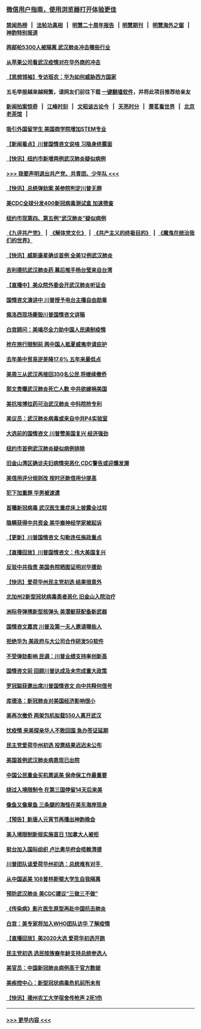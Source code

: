 ### [微信用户指南，使用浏览器打开体验更佳](https://github.com/gfw-breaker/banned-news1/blob/master/indexes/wechat-guide.md?t=0)
#### [禁闻热榜](热点新闻.md?t=0)  &nbsp;&nbsp;|&nbsp;&nbsp; [法轮功真相](https://github.com/gfw-breaker/truth/blob/master/README.md?t=0) &nbsp;&nbsp;|&nbsp;&nbsp; [明慧二十周年报告](https://github.com/gfw-breaker/mh-reports/blob/master/README.md?t=0) &nbsp;&nbsp;|&nbsp;&nbsp;[明慧期刊](https://github.com/gfw-breaker/mh-qikan) &nbsp;&nbsp;|&nbsp;&nbsp; [明慧海外之窗](https://github.com/gfw-breaker/mh-news/blob/master/README.md?t=0) &nbsp;&nbsp;|&nbsp;&nbsp; [神韵特别报道](https://github.com/gfw-breaker/mh-news/blob/master/shenyun.md?t=0)
#### [两邮轮5300人被隔离 武汉肺炎冲击哪些行业](../pages/nsc412/n11847456.md?t=02061011) 
#### [从苹果公司看武汉疫情对在华外商的冲击](../pages/nsc412/n11847586.md?t=02061011) 
#### [【思想领袖】专访班农：华为如何威胁西方国家](../pages/nsc412/n11847306.md?t=02061011) 
#### 五毛举报越来越频繁，请网友们前往下载 [一键翻墙软件](https://github.com/gfw-breaker/ssr-accounts)，并将此项目推荐给亲友
#### [新闻拍案惊奇](https://github.com/gfw-breaker/banned-news1/blob/master/pages/link4.md) &nbsp;&nbsp;|&nbsp;&nbsp; [江峰时刻](https://github.com/gfw-breaker/banned-news1/blob/master/pages/link4.md) &nbsp;&nbsp;|&nbsp;&nbsp; [文昭谈古论今](https://github.com/gfw-breaker/banned-news1/blob/master/pages/link4.md) &nbsp;&nbsp;|&nbsp;&nbsp; [天亮时分](https://github.com/gfw-breaker/banned-news1/blob/master/pages/link4.md) &nbsp;&nbsp;|&nbsp;&nbsp; [萧茗看世界](https://github.com/gfw-breaker/banned-news1/blob/master/pages/link4.md) &nbsp;&nbsp;|&nbsp;&nbsp; [北京老茶馆](https://github.com/gfw-breaker/banned-news1/blob/master/pages/link4.md) &nbsp;&nbsp;|&nbsp;&nbsp; 
#### [吸引外国留学生 美国商学院增加STEM专业](../pages/nsc412/n11847417.md?t=02061011) 
#### [【新闻看点】川普国情咨文说啥 习隐身终露面](../pages/nsc412/n11847016.md?t=02061011) 
#### [【快讯】纽约市新增两例武汉肺炎疑似病例](../pages/nsc412/n11847250.md?t=02061011) 
#### [>>> 我要声明退出共产党、共青团、少年队 <<<](https://github.com/begood0513/goodnews/blob/master/quit/letter.md) 
#### [【快讯】总统弹劾案 美参院判定川普无罪](../pages/nsc412/n11847316.md?t=02061011) 
#### [美CDC全球分发400新冠病毒测试盒 加速筛查](../pages/nsc412/n11847260.md?t=02061011) 
#### [纽约市现第四、第五例“武汉肺炎”疑似病例](../pages/nsc412/n11847332.md?t=02061011) 
#### [《九评共产党》](https://github.com/begood0513/9ping.md/blob/master/README.md) &nbsp;|&nbsp; [《解体党文化》](../../../../jtdwh.md/blob/master/README.md)  &nbsp;|&nbsp; [《共产主义的终极目的》](../../../../gczydzjmd.md/blob/master/README.md) &nbsp;|&nbsp; [《魔鬼在统治我们的世界》](../../../../mgztzwmdsj.md/blob/master/README.md) 
#### [【快讯】威斯康星确诊首例 全美12例武汉肺炎](../pages/nsc412/n11847162.md?t=02061011) 
#### [吉利德抗武汉肺炎药 幕后推手杨台莹来自台湾](../pages/nsc412/n11847064.md?t=02061011) 
#### [【直播中】美众院外委会开武汉肺炎听证会](../pages/nsc412/n11846727.md?t=02061011) 
#### [国情咨文演讲中 川普授予电台主播自由勋章](../pages/nsc412/n11846815.md?t=02061011) 
#### [佩洛西现场撕毁川普国情咨文讲稿](../pages/nsc412/n11846724.md?t=02061011) 
#### [白宫顾问：美竭尽全力助中国人民遏制疫情](../pages/nsc412/n11846756.md?t=02061011) 
#### [抢在旅行限制前 两中国人抵夏威夷申请庇护](../pages/nsc412/n11846866.md?t=02061011) 
#### [去年美中贸易逆差降17.6% 五年来最低点](../pages/nsc412/n11846755.md?t=02061011) 
#### [美周三从武汉再接回350名公民 将继续撤侨](../pages/nsc412/n11846705.md?t=02061011) 
#### [郭文贵曝武汉肺炎死亡人数 中共欲嫁祸美国](../pages/nsc412/n11846240.md?t=02061011) 
#### [美抗埃博拉药可治武汉肺炎 中科院抢专利](../pages/nsc412/n11846409.md?t=02061011) 
#### [美议员：武汉肺炎病毒或来自中共P4实验室](../pages/nsc412/n11846043.md?t=02061011) 
#### [大选前的国情咨文 川普赞美国复兴 经济强劲](../pages/nsc412/n11845526.md?t=02061011) 
#### [纽约市首例武汉肺炎疑似病例排除](../pages/nsc412/n11844989.md?t=02061011) 
#### [旧金山湾区确诊夫妇病情突恶化 CDC警告或迎爆发潮](../pages/nsc412/n11845730.md?t=02061011) 
#### [美信用评分规则改  按时还款信用分提高](../pages/nsc412/n11845488.md?t=02061011) 
#### [犯下加重罪 华男被速遣](../pages/nsc412/n11845476.md?t=02061011) 
#### [首曝新冠病毒 武汉医生重症床上披露全过程](../pages/nsc412/n11845150.md?t=02061011) 
#### [隐瞒获得中共资金 美华裔神经学家被起诉](../pages/nsc412/n11844879.md?t=02061011) 
#### [【更新】川普国情咨文 勾勒连任施政重点](../pages/nsc412/n11845223.md?t=02061011) 
#### [【直播回放】川普国情咨文：伟大美国复兴](../pages/nsc412/n11842079.md?t=02061011) 
#### [反驳中共指责 美国务院晒图证明对华援助](../pages/nsc412/n11844859.md?t=02061011) 
#### [【快讯】爱荷华州民主党初选 结果很意外](../pages/nsc412/n11844878.md?t=02061011) 
#### [北加州2新型冠状病毒患者恶化 旧金山入院治疗](../pages/nsc412/n11844842.md?t=02061011) 
#### [洲际导弹携新型核弹头 美潜艇获配备新武器](../pages/nsc412/n11844680.md?t=02061011) 
#### [国情咨文嘉宾 川普及第一夫人邀请哪些人](../pages/nsc412/n11844712.md?t=02061011) 
#### [拒绝华为 美政府与大公司合作研发5G软件](../pages/nsc412/n11844625.md?t=02061011) 
#### [不受弹劾影响 民调：川普业绩支持率创新高](../pages/nsc412/n11844622.md?t=02061011) 
#### [国情咨文前 回顾川普达成及未完成重大政策](../pages/nsc412/n11844581.md?t=02061011) 
#### [罗冠聪获邀出席川普国情咨文 向中共释何信号](../pages/nsc412/n11844355.md?t=02061011) 
#### [库德洛：新冠肺炎对美国经济影响很小](../pages/nsc412/n11844418.md?t=02061011) 
#### [美再次撤侨 两架包机拟载550人离开武汉](../pages/nsc412/n11844407.md?t=02061011) 
#### [忧疫情 来美探亲华人不敢回国 急办签证延期](../pages/nsc412/n11843344.md?t=02061011) 
#### [民主党爱荷华州初选 投票结果迟迟未公布](../pages/nsc412/n11844207.md?t=02061011) 
#### [美国首例武汉肺炎病患现已出院](../pages/nsc412/n11842740.md?t=02061011) 
#### [中国公民重金买机票返美 保命保工作最重要](../pages/nsc412/n11843282.md?t=02061011) 
#### [绕过入境限制令  在第三国停留14天后来美](../pages/nsc412/n11843341.md?t=02061011) 
#### [像鱼又像章鱼 三条腿的海怪在美东海岸现身](../pages/nsc412/n11843092.md?t=02061011) 
#### [【预告】新唐人元宵节再播出神韵晚会](../pages/nsc412/n11843192.md?t=02061011) 
#### [美入境限制新规实施首日 1加拿大人被拒](../pages/nsc412/n11843058.md?t=02061011) 
#### [挺台加入国际组织 卢比奥华府会唔赖清德](../pages/nsc412/n11843023.md?t=02061011) 
#### [川普团队谈爱荷华州初选：总统难有对手  ](../pages/nsc412/n11842867.md?t=02061011) 
#### [从中国返美 108普林斯顿大学生自我隔离](../pages/nsc412/n11842714.md?t=02061011) 
#### [预防武汉肺炎 美CDC建议“三做三不做”](../pages/nsc412/n11842700.md?t=02061011) 
#### [《传染病》影片医生原型再赴中国抗击肺炎](../pages/nsc412/n11842626.md?t=02061011) 
#### [白宫：美专家将加入WHO团队访华 了解疫情](../pages/nsc412/n11842198.md?t=02061011) 
#### [【直播回放】美2020大选 爱荷华初选开跑](../pages/nsc412/n11841820.md?t=02061011) 
#### [民主党初选 选民按族裔年龄支持总统参选人](../pages/nsc412/n11842239.md?t=02061011) 
#### [美官员：中国新冠肺炎病例高于官方数据](../pages/nsc412/n11842452.md?t=02061011) 
#### [美疾控中心：新型冠状病毒危机前所未有](../pages/nsc412/n11842406.md?t=02061011) 
#### [【快讯】德州农工大学宿舍传枪声 2死1伤](../pages/nsc412/n11842279.md?t=02061011) 

----
#### [ >>> 更早内容 <<< ](../indexes/nsc412-earlier.md)
